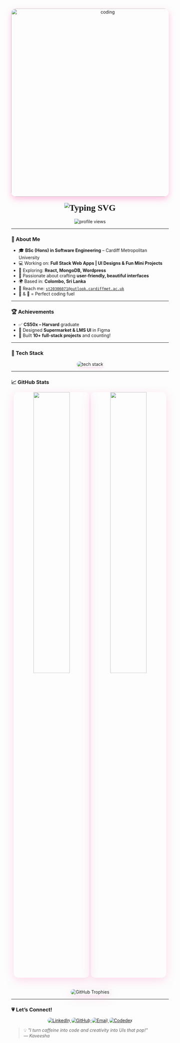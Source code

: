 <div align="center">
  <img
    alt="coding"
    width="601"
    src="https://i.pinimg.com/originals/b3/26/51/b326517cd8ca44b939a1bee41a7f103c.gif"
    style="border-radius: 15px; box-shadow: 0 8px 20px rgba(255, 105, 180, 0.4);"
  />
</div>

<h1 align="center" style="font-family: 'Pacifico', cursive; margin-top: 20px;">
  <img
    src="https://readme-typing-svg.herokuapp.com?font=Pacifico&size=38&duration=3000&pause=500&color=F78DB4&center=true&vCenter=true&width=800&lines=Hey+there!+I'm+Milani+Kaveesha+%F0%9F%91%8B;Creative+Coder+%7C+UI%2FUX+Lover+%7C+Coffee+Dev+%E2%98%95%EF%B8%8F"
    alt="Typing SVG"
  />
</h1>

<p align="center">
  <img
    src="https://komarev.com/ghpvc/?username=kaveeshaah&label=Profile%20Views&color=ff69b4&style=flat"
    alt="profile views"
  />
</p>

---

### 🌸 About Me

- 🎓 **BSc (Hons) in Software Engineering** – Cardiff Metropolitan University  
- 💻 Working on: **Full Stack Web Apps | UI Designs & Fun Mini Projects**  
- 🌷 Exploring: **React, MongoDB, Wordpress**  
- 💖 Passionate about crafting **user-friendly, beautiful interfaces**  
- 🌍 Based in: **Colombo, Sri Lanka**  
- 📧 Reach me: [`st20306071@outlook.cardiffmet.ac.uk`](mailto:st20306071@outlook.cardiffmet.ac.uk)  
- 🍕 & 🍜 = Perfect coding fuel

---

### 🏆 Achievements

- ✅ **CS50x – Harvard** graduate  
- 🎨 Designed **Supermarket & LMS UI** in Figma  
- 🚀 Built **10+ full-stack projects** and counting!

---

### 🎀 Tech Stack

<p align="center">
  <img
    src="https://skillicons.dev/icons?i=html,css,js,react,nodejs,express,mongodb,java,cpp,c,php,git,github,mysql,figma,vscode,tailwind,docker&theme=light"
    alt="tech stack"
    style="box-shadow: 0 4px 10px rgba(247, 133, 191, 0.25); border-radius: 10px;"
  />
</p>

---

### 📈 GitHub Stats

<div align="center" style="margin-top: 11px;">
  <img
    src="https://github-readme-stats.vercel.app/api?username=kaveeshaah&show_icons=true&theme=omni&hide_border=true"
    width="48%"
    style="border-radius: 15px; box-shadow: 0 8px 30px rgba(247, 133, 191, 0.3);"
  />
  <img
    src="https://github-readme-stats.vercel.app/api/top-langs/?username=kaveeshaah&layout=compact&theme=omni&hide_border=true&langs_count=8"
    width="48%"
    style="border-radius: 15px; box-shadow: 0 8px 30px rgba(247, 133, 191, 0.3);"
  />
</div>
<br>
<div align="center" style="margin-top: 20px;">
  <img
    src="https://github-profile-trophy.vercel.app/?username=kaveeshaah&theme=omni&row=1&column=7&margin-w=10&margin-h=15"
    alt="GitHub Trophies"
    style="border-radius: 15px; box-shadow: 0 8px 30px rgba(247, 133, 191, 0.3);"
  />
</div>

---

### 💗 Let’s Connect!

<p align="center">
  <a href="https://linkedin.com/in/milani-kaveesha-186a89215" target="_blank">
    <img
      src="https://img.shields.io/badge/LinkedIn-pink?style=for-the-badge&logo=linkedin&logoColor=white"
      alt="LinkedIn"
      style="border-radius: 10px;"
    />
  </a>
  <a href="https://github.com/kaveeshaah" target="_blank">
    <img
      src="https://img.shields.io/badge/GitHub-ffb6c1?style=for-the-badge&logo=github&logoColor=white"
      alt="GitHub"
      style="border-radius: 10px;"
    />
  </a>
  <a href="mailto:st20306071@outlook.cardiffmet.ac.uk">
    <img
      src="https://img.shields.io/badge/Email-f4a7b9?style=for-the-badge&logo=gmail&logoColor=white"
      alt="Email"
      style="border-radius: 10px;"
    />
  </a>
  <a href="https://www.codedex.io/@st2030607133028">
  <img
    src="https://img.shields.io/badge/Codedex-ffb6c1?style=for-the-badge&logo=data:image/svg+xml;base64,PHN2ZyBmaWxsPSJ3aGl0ZSIgdmlld0JveD0iMCAwIDUwIDI1IiB4bWxucz0iaHR0cDovL3d3dy53My5vcmcvMjAwMC9zdmciPjxwYXRoIGQ9Ik0yNSAwQzExLjE4IDAgMCAxMS4yNSAwIDI1aDUwQzUwIDExLjI1IDM4LjgyIDAgMjUgMHpNMTcuMzIgMTguNjIgMTEuMzggMTIuNSAxNy4zMiA2LjM4bDIuMjggMi4yOUwxNiAxMi41bDMuNiAzLjgzLTEuOTYgMi4yOXpNMjYuNjggMTguNjJsMi4yOC0yLjI5TDIzLjQgMTIuNWwzLjU2LTMuODMgMi4zMiAyLjI5TDMxLjcyIDEyLjUgMjkuIDE1LjMzem0xMi4zMyAwTDMxLjY3IDEyLjUgMzcuNiA2LjM4bDIuMjggMi4yOUwzNi4zIDEyLjUgMzkuOTIgMTYuMzMgMzguMDIgMTguNjJ6Ii8+PC9zdmc+"
    alt="Codedex"
    style="border-radius: 10px;"
  />
</a>
</p>

> 💡 _"I turn caffeine into code and creativity into UIs that pop!"_  
> — *Kaveesha*
